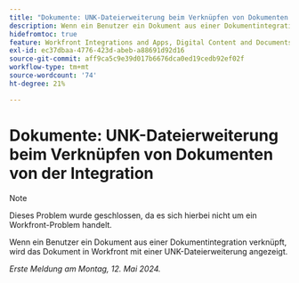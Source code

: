 ```yaml
---
title: "Dokumente: UNK-Dateierweiterung beim Verknüpfen von Dokumenten von der Integration"
description: Wenn ein Benutzer ein Dokument aus einer Dokumentintegration verknüpft, wird das Dokument in Workfront mit einer UNK-Dateierweiterung angezeigt.
hidefromtoc: true
feature: Workfront Integrations and Apps, Digital Content and Documents
exl-id: ec37dbaa-4776-423d-abeb-a88691d92d16
source-git-commit: aff9ca5c9e39d017b6676dca0ed19cedb92ef02f
workflow-type: tm+mt
source-wordcount: '74'
ht-degree: 21%

---
```


# Dokumente: UNK-Dateierweiterung beim Verknüpfen von Dokumenten von der Integration

<!--WF and WFP-->

>[!NOTE]
>
>Dieses Problem wurde geschlossen, da es sich hierbei nicht um ein Workfront-Problem handelt.

Wenn ein Benutzer ein Dokument aus einer Dokumentintegration verknüpft, wird das Dokument in Workfront mit einer UNK-Dateierweiterung angezeigt.

_Erste Meldung am Montag, 12. Mai 2024._
